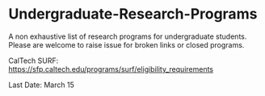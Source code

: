 # Undergraduate-Research-Programs
A non exhaustive list of research programs for undergraduate students. Please are welcome to raise issue for broken links or closed programs.

CalTech SURF: https://sfp.caltech.edu/programs/surf/eligibility_requirements

Last Date: March 15


